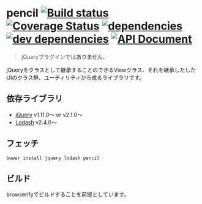 # pencil [![Build status][travis-image]][travis-url] [![Coverage Status][coveralls-image]][coveralls-url] [![dependencies][dependencies-image]][dependencies-url] [![dev dependencies][dev-dependencies-image]][dev-dependencies-url] [![API Document][api-document-image]][api-document-url]

> jQueryプラグインでは**ありません**。

jQueryをクラスとして継承することのできるViewクラス、それを継承したしたUIのクラス群、ユーティリティから成るライブラリです。

## 依存ライブラリ

* [jQuery](https://github.com/jquery/jquery) v1.11.0〜 or v2.1.0〜
* [Lodash](https://github.com/lodash/lodash) v2.4.0〜

## フェッチ

```bash
bower install jquery lodash pencil
```

## ビルド

browserifyでビルドすることを前提としています。


[travis-image]: http://img.shields.io/travis/trymore/pencil.svg?style=flat-square
[travis-url]: http://travis-ci.org/trymore/pencil
[coveralls-image]: https://img.shields.io/coveralls/trymore/pencil.svg?style=flat-square
[coveralls-url]: https://coveralls.io/r/trymore/pencil
[dependencies-image]: http://img.shields.io/david/trymore/pencil.svg?style=flat-square
[dependencies-url]: https://david-dm.org/trymore/pencil
[dev-dependencies-image]: http://img.shields.io/david/dev/trymore/pencil.svg?style=flat-square
[dev-dependencies-url]: https://david-dm.org/trymore/pencil#info=devDependencies
[api-document-url]: http://coffeedoc.info/github/trymore/pencil/
[api-document-image]: http://img.shields.io/badge/API-Documentation-ff69b4.svg?style=flat-square
